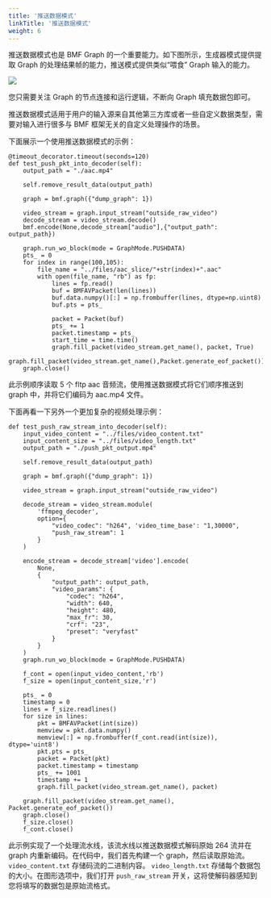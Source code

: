```yaml
---
title: '推送数据模式'
linkTitle: '推送数据模式'
weight: 6
---
```


推送数据模式也是 BMF Graph 的一个重要能力。如下图所示，生成器模式提供提取 Graph 的处理结果帧的能力，推送模式提供类似“喂食” Graph 输入的能力。

<img src="/img/docs/pushdata.png" style="zoom:100%;" />


您只需要关注 Graph 的节点连接和运行逻辑，不断向 Graph 填充数据包即可。

推送数据模式适用于用户的输入源来自其他第三方库或者一些自定义数据类型，需要对输入进行很多与 BMF 框架无关的自定义处理操作的场景。

下面展示一个使用推送数据模式的示例：

```
@timeout_decorator.timeout(seconds=120)
def test_push_pkt_into_decoder(self):
    output_path = "./aac.mp4"

    self.remove_result_data(output_path)
    
    graph = bmf.graph({"dump_graph": 1})

    video_stream = graph.input_stream("outside_raw_video")
    decode_stream = video_stream.decode()
    bmf.encode(None,decode_stream["audio"],{"output_path": output_path})
    
    graph.run_wo_block(mode = GraphMode.PUSHDATA)
    pts_ = 0
    for index in range(100,105):
        file_name = "../files/aac_slice/"+str(index)+".aac"
        with open(file_name, "rb") as fp:
            lines = fp.read()    
            buf = BMFAVPacket(len(lines))
            buf.data.numpy()[:] = np.frombuffer(lines, dtype=np.uint8)
            buf.pts = pts_

            packet = Packet(buf)
            pts_ += 1
            packet.timestamp = pts_
            start_time = time.time()
            graph.fill_packet(video_stream.get_name(), packet, True)
    graph.fill_packet(video_stream.get_name(),Packet.generate_eof_packet())
    graph.close()

```

此示例顺序读取 5 个 fltp aac 音频流，使用推送数据模式将它们顺序推送到 graph 中，并将它们编码为 aac.mp4 文件。

下面再看一下另外一个更加复杂的视频处理示例：

```
def test_push_raw_stream_into_decoder(self):
    input_video_content = "../files/video_content.txt"
    input_content_size = "../files/video_length.txt"
    output_path = "./push_pkt_output.mp4"

    self.remove_result_data(output_path)

    graph = bmf.graph({"dump_graph": 1})

    video_stream = graph.input_stream("outside_raw_video")
    
    decode_stream = video_stream.module(
        'ffmpeg_decoder', 
        option={
            "video_codec": "h264", 'video_time_base': "1,30000",
            "push_raw_stream": 1
        }
    )

    encode_stream = decode_stream['video'].encode(
        None,
        {
            "output_path": output_path,
            "video_params": {
                "codec": "h264",
                "width": 640,
                "height": 480,
                "max_fr": 30,
                "crf": "23",
                "preset": "veryfast"
            }
        }
    )
    graph.run_wo_block(mode = GraphMode.PUSHDATA)

    f_cont = open(input_video_content,'rb')
    f_size = open(input_content_size,'r')

    pts_ = 0
    timestamp = 0
    lines = f_size.readlines()
    for size in lines:
        pkt = BMFAVPacket(int(size))
        memview = pkt.data.numpy()
        memview[:] = np.frombuffer(f_cont.read(int(size)), dtype='uint8')
        pkt.pts = pts_
        packet = Packet(pkt)
        packet.timestamp = timestamp
        pts_ += 1001
        timestamp += 1
        graph.fill_packet(video_stream.get_name(), packet)

    graph.fill_packet(video_stream.get_name(), Packet.generate_eof_packet())
    graph.close()
    f_size.close()
    f_cont.close()

```

此示例实现了一个处理流水线，该流水线以推送数据模式解码原始 264 流并在 graph 内重新编码。在代码中，我们首先构建一个 graph，然后读取原始流。`video_content.txt` 存储码流的二进制内容。 `video_length.txt` 存储每个数据包的大小。在图形选项中，我们打开 `push_raw_stream` 开关，这将使解码器感知到您将填写的数据包是原始流格式。